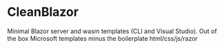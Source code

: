 # CleanBlazor
Minimal Blazor server and wasm templates (CLI and Visual Studio). Out of the box Microsoft templates minus the boilerplate html/css/js/razor

